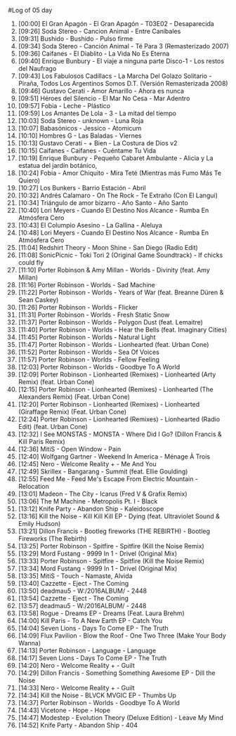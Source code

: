 #Log of 05 day

1. [00:00] El Gran Apagón - El Gran Apagón - T03E02 - Desaparecida
1. [09:26] Soda Stereo - Cancion Animal - Entre Caníbales
1. [09:31] Bushido - Bushido - Pulso firme
1. [09:34] Soda Stereo - Canción Animal - Té Para 3 (Remasterizado 2007)
1. [09:36] Caifanes - El Diablito - La Vida No Es Eterna
1. [09:40] Enrique Bunbury - El viaje a ninguna parte Disco-1 - Los restos del Naufrago
1. [09:43] Los Fabulosos Cadillacs - La Marcha Del Golazo Solitario - Piraña, Todos Los Argentinos Somos D.T. (Versión Remasterizada 2008)
1. [09:46] Gustavo Cerati - Amor Amarillo - Ahora es nunca
1. [09:51] Héroes del Silencio - El Mar No Cesa - Mar Adentro
1. [09:57] Fobia - Leche - Plástico
1. [09:59] Los Amantes De Lola - 3 - La mitad del tiempo
1. [10:03] Soda Stereo - unknown - Luna Roja
1. [10:07] Babasónicos - Jessico - Atomicum
1. [10:10] Hombres G - Las Baladas - Viernes
1. [10:13] Gustavo Cerati - + Bien - La Costura de Dios v2
1. [10:15] Caifanes - Caifanes - Cuéntame Tu Vida
1. [10:19] Enrique Bunbury - Pequeño Cabaret Ambulante - Alicia y La estatua del jardín botánico,
1. [10:24] Fobia - Amor Chiquito - Mira Teté (Mientras más Fumo Más Te Quiero)
1. [10:27] Los Bunkers - Barrio Estación - Abril
1. [10:32] Andrés Calamaro - On The Rock - Te Extraño (Con El Langui)
1. [10:34] Triángulo de amor bizarro - Año Santo - Año Santo
1. [10:40] Lori Meyers - Cuando El Destino Nos Alcance - Rumba En Atmósfera Cero
1. [10:43] El Columpio Asesino - La Gallina - Aleluya
1. [10:48] Lori Meyers - Cuando El Destino Nos Alcance - Rumba En Atmósfera Cero
1. [11:04] Redshirt Theory - Moon Shine - San Diego (Radio Edit)
1. [11:08] SonicPicnic - Toki Tori 2 (Original Game Soundtrack) - If chicks could fly
1. [11:10] Porter Robinson & Amy Millan - Worlds - Divinity (feat. Amy Millan)
1. [11:16] Porter Robinson - Worlds - Sad Machine
1. [11:22] Porter Robinson - Worlds - Years of War (feat. Breanne Düren & Sean Caskey)
1. [11:26] Porter Robinson - Worlds - Flicker
1. [11:31] Porter Robinson - Worlds - Fresh Static Snow
1. [11:37] Porter Robinson - Worlds - Polygon Dust (feat. Lemaitre)
1. [11:40] Porter Robinson - Worlds - Hear the Bells (feat. Imaginary Cities)
1. [11:45] Porter Robinson - Worlds - Natural Light
1. [11:47] Porter Robinson - Worlds - Lionhearted (feat. Urban Cone)
1. [11:52] Porter Robinson - Worlds - Sea Of Voices
1. [11:57] Porter Robinson - Worlds - Fellow Feeling
1. [12:03] Porter Robinson - Worlds - Goodbye To A World
1. [12:09] Porter Robinson - Lionhearted (Remixes) - Lionhearted (Arty Remix) (feat. Urban Cone)
1. [12:15] Porter Robinson - Lionhearted (Remixes) - Lionhearted (The Alexanders Remix) (Feat. Urban Cone)
1. [12:20] Porter Robinson - Lionhearted (Remixes) - Lionhearted (Giraffage Remix) (Feat. Urban Cone)
1. [12:24] Porter Robinson - Lionhearted (Remixes) - Lionhearted (Radio Edit) (feat. Urban Cone)
1. [12:32] I See MONSTAS - MONSTA - Where Did I Go? (Dillon Francis & Kill Paris Remix)
1. [12:36] MitiS - Open Window - Pain
1. [12:40] Wolfgang Gartner - Weekend In America - Ménage À Trois
1. [12:45] Nero - Welcome Reality + - Me And You
1. [12:49] Skrillex - Bangarang - Summit (feat. Ellie Goulding)
1. [12:55] Feed Me - Feed Me's Escape From Electric Mountain - Relocation
1. [13:01] Madeon - The City - Icarus (Fred V & Grafix Remix)
1. [13:06] The M Machine - Metropolis Pt. I - Black
1. [13:12] Knife Party - Abandon Ship - Kaleidoscope
1. [13:16] Kill the Noise - Kill Kill Kill EP - Dying (feat. Ultraviolet Sound & Emily Hudson)
1. [13:21] Dillon Francis - Bootleg fireworks (THE REBIRTH) - Bootleg Fireworks (The Rebirth)
1. [13:25] Porter Robinson - Spitfire - Spitfire (Kill the Noise Remix)
1. [13:29] Mord Fustang - 9999 In 1 - Drivel (Original Mix)
1. [13:33] Porter Robinson - Spitfire - Spitfire (Kill the Noise Remix)
1. [13:34] Mord Fustang - 9999 In 1 - Drivel (Original Mix)
1. [13:35] MitiS - Touch - Namaste, Alvida
1. [13:40] Cazzette - Eject - The Coming
1. [13:50] deadmau5 - W:/2016ALBUM/ - 2448
1. [13:54] Cazzette - Eject - The Coming
1. [13:57] deadmau5 - W:/2016ALBUM/ - 2448
1. [13:58] Rogue - Dreams EP - Dreams (Feat. Laura Brehm)
1. [14:00] Kill Paris - To A New Earth EP - Catch You
1. [14:04] Seven Lions - Days To Come EP - The Truth
1. [14:09] Flux Pavilion - Blow the Roof - One Two Three (Make Your Body Wanna)
1. [14:13] Porter Robinson - Language - Language
1. [14:17] Seven Lions - Days To Come EP - The Truth
1. [14:20] Nero - Welcome Reality + - Guilt
1. [14:29] Dillon Francis - Something Something Awesome EP - Dill the Noise
1. [14:33] Nero - Welcome Reality + - Guilt
1. [14:34] Kill the Noise - BLVCK MVGIC EP - Thumbs Up
1. [14:37] Porter Robinson - Worlds - Goodbye To A World
1. [14:43] Vicetone - Hope - Hope
1. [14:47] Modestep - Evolution Theory (Deluxe Edition) - Leave My Mind
1. [14:52] Knife Party - Abandon Ship - 404
